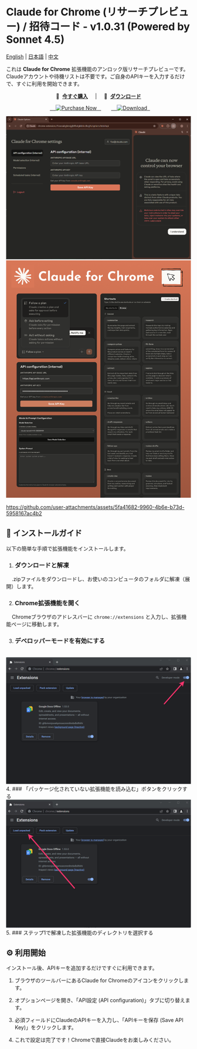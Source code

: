 # Claude for Chrome (リサーチプレビュー) / 招待コード - v1.0.31 (Powered by Sonnet 4.5)

[English](./README.md) | [日本語](./README_ja.md) | [中文](./README_zh.md)

これは **Claude for Chrome** 拡張機能のアンロック版リサーチプレビューです。Claudeアカウントや待機リストは不要です。ご自身のAPIキーを入力するだけで、すぐに利用を開始できます。

<p align="center">
🛒&nbsp;&nbsp;<a href="https://payhip.com/b/xpZGB" target="_blank"><b>今すぐ購入</b></a>
&nbsp;&nbsp;&nbsp;&nbsp;|&nbsp;&nbsp;&nbsp;&nbsp;
🚀&nbsp;&nbsp;<a href="https://cfc.aroic.workers.dev/download" target="_blank"><b>ダウンロード</b></a>
</p>

<p align="center">
  <a href="https://payhip.com/b/xpZGB" target="_blank">
    <img src="https://img.shields.io/badge/-%E2%9B%92%EF%B8%8F%20Purchase-brightgreen?style=for-the-badge&logo=gumroad" alt="Purchase Now">
  </a>
  &nbsp;&nbsp;
  <a href="https://cfc.aroic.workers.dev/download" target="_blank">
    <img src="https://img.shields.io/badge/-%F0%9F%9A%80%20Download-blue?style=for-the-badge&logo=download" alt="Download">
  </a>
</p>

![](./assets/options.png)
![](./assets/features.png)

https://github.com/user-attachments/assets/5fa41682-9960-4b6e-b73d-5958167ac4b2

## 🚀 インストールガイド

以下の簡単な手順で拡張機能をインストールします。

1. ### ダウンロードと解凍

    .zipファイルをダウンロードし、お使いのコンピュータのフォルダに解凍（展開）します。

2. ### Chrome拡張機能を開く

    Chromeブラウザのアドレスバーに `chrome://extensions` と入力し、拡張機能ページに移動します。

3. ### デベロッパーモードを有効にする
    ![](./assets/dev-mode.png)
4. ### 「パッケージ化されていない拡張機能を読み込む」ボタンをクリックする
    ![](./assets/load-unpacked.png)
5. ### ステップ1で解凍した拡張機能のディレクトリを選択する

## ⚙️ 利用開始

インストール後、APIキーを追加するだけですぐに利用できます。

1. ブラウザのツールバーにあるClaude for Chromeのアイコンをクリックします。

2. オプションページを開き、「API設定 (API configuration)」タブに切り替えます。

3. 必須フィールドにClaudeのAPIキーを入力し、「APIキーを保存 (Save API Key)」をクリックします。

4. これで設定は完了です！Chromeで直接Claudeをお楽しみください。